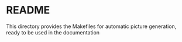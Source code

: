 # README

This directory provides the Makefiles for automatic picture generation, ready to be used in the documentation
